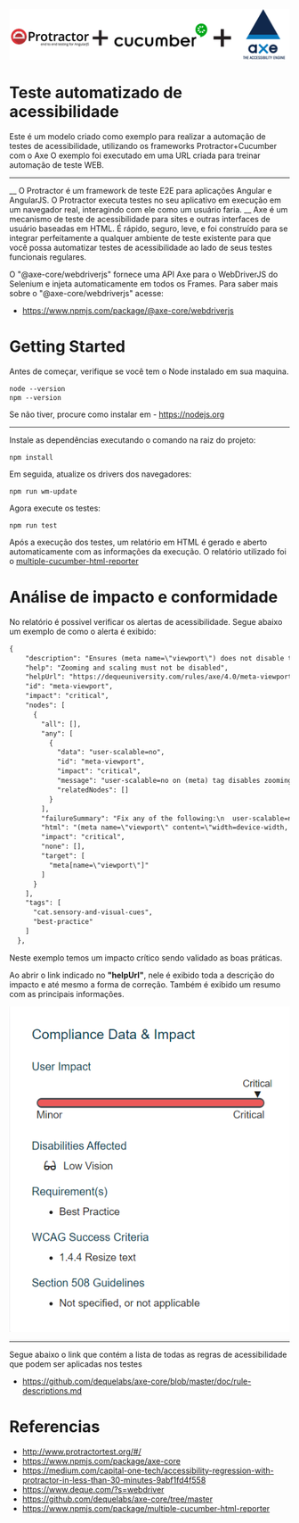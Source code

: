 ![Logo](images/logo1.png)
# Teste automatizado de acessibilidade

Este é um modelo criado como exemplo para realizar a automação de testes de acessibilidade, utilizando os frameworks Protractor+Cucumber com o Axe
O exemplo foi executado em uma URL criada para treinar automação de teste WEB.

___
__
O Protractor é um framework de teste E2E para aplicações Angular e AngularJS. O Protractor executa testes no seu aplicativo em execução em um navegador real, interagindo com ele como um usuário faria.
__
Axe é um mecanismo de teste de acessibilidade para sites e outras interfaces de usuário baseadas em HTML. É rápido, seguro, leve, e foi construído para se integrar perfeitamente a qualquer ambiente de teste existente para que você possa automatizar testes de acessibilidade ao lado de seus testes funcionais regulares.

O "@axe-core/webdriverjs" fornece uma API Axe  para o WebDriverJS do Selenium e injeta automaticamente em todos os Frames.
Para saber mais sobre o "@axe-core/webdriverjs" acesse:

- https://www.npmjs.com/package/@axe-core/webdriverjs

#
# Getting Started

Antes de começar, verifique se você tem o Node instalado em sua maquina.
```console
node --version
npm --version
```
Se não tiver, procure como instalar em - https://nodejs.org
___

Instale as dependências executando o comando na raiz do projeto: 
```console
npm install
```
Em seguida, atualize os drivers dos navegadores:

```console
npm run wm-update
```

Agora execute os testes:

```console
npm run test
```
Após a execução dos testes, um relatório em HTML é gerado e aberto automaticamente com as informações da execução. 
O relatório utilizado foi o [multiple-cucumber-html-reporter](https://www.npmjs.com/package/multiple-cucumber-html-reporter)

# Análise de impacto e conformidade
No relatório é possivel verificar os alertas de acessibilidade.
Segue abaixo um exemplo de como o alerta é exibido:

```txt
{
    "description": "Ensures (meta name=\"viewport\") does not disable text scaling and zooming",
    "help": "Zooming and scaling must not be disabled",
    "helpUrl": "https://dequeuniversity.com/rules/axe/4.0/meta-viewport?application=webdriverjs",
    "id": "meta-viewport",
    "impact": "critical",
    "nodes": [
      {
        "all": [],
        "any": [
          {
            "data": "user-scalable=no",
            "id": "meta-viewport",
            "impact": "critical",
            "message": "user-scalable=no on (meta) tag disables zooming on mobile devices",
            "relatedNodes": []
          }
        ],
        "failureSummary": "Fix any of the following:\n  user-scalable=no on (meta) tag disables zooming on mobile devices",
        "html": "(meta name=\"viewport\" content=\"width=device-width, initial-scale=1.0, maximum-scale=1.0, user-scalable=no\")",
        "impact": "critical",
        "none": [],
        "target": [
          "meta[name=\"viewport\"]"
        ]
      }
    ],
    "tags": [
      "cat.sensory-and-visual-cues",
      "best-practice"
    ]
  },
```
Neste exemplo temos um impacto crítico sendo validado as boas práticas.

Ao abrir o link indicado no **"helpUrl"**, nele é exibido toda a descrição do impacto e até mesmo a forma de correção.
Também é exibido um resumo com as principais informações.

![resumoImpacto](images/impacto.png)



----
Segue abaixo o link que contém a lista de todas as regras de acessibilidade que podem ser aplicadas nos testes
- https://github.com/dequelabs/axe-core/blob/master/doc/rule-descriptions.md



# Referencias
- http://www.protractortest.org/#/
- https://www.npmjs.com/package/axe-core
- https://medium.com/capital-one-tech/accessibility-regression-with-protractor-in-less-than-30-minutes-9abf1fd4f558
- https://www.deque.com/?s=webdriver
- https://github.com/dequelabs/axe-core/tree/master
- https://www.npmjs.com/package/multiple-cucumber-html-reporter


